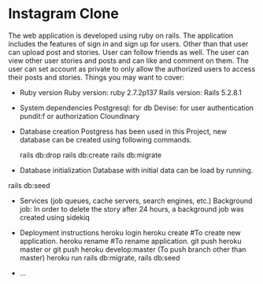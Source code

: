 # Instagram Clone

The web application is developed using ruby on rails. The application includes the features of sign in and sign up for users. Other than that user can upload post and stories. User can follow friends as well. The user can view other user stories and posts and can like and comment on them. The user can set account as private to only allow the authorized users to access their posts and stories.
Things you may want to cover:

- Ruby version
  Ruby version: ruby 2.7.2p137
  Rails version: Rails 5.2.8.1

- System dependencies
  Postgresql: for db
  Devise: for user authentication
  pundit:f or authorization
  Cloundinary

- Database creation
  Postgress has been used in this Project, new database can be created using following commands.

  rails db:drop
  rails db:create
  rails db:migrate

- Database initialization
  Database with initial data can be load by running.

rails db:seed

- Services (job queues, cache servers, search engines, etc.)
  Background job: In order to delete the story after 24 hours, a background job was created using sidekiq

- Deployment instructions
  heroku login
  heroku create #To create new application.
  heroku rename #To rename application.
  git push heroku master or git push heroku develop:master (To push branch other than master)
  heroku run rails db:migrate, rails db:seed
- ...
